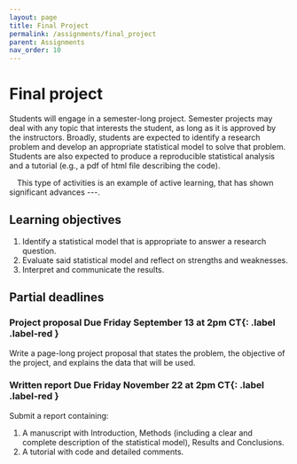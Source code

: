 ```yaml
---
layout: page
title: Final Project
permalink: /assignments/final_project
parent: Assignments
nav_order: 10
---
```


# Final project  

Students will engage in a semester-long project. 
Semester projects may deal with any topic that interests the student, as long as it is approved by the instructors. 
Broadly, students are expected to identify a research problem and develop an appropriate statistical model to solve that problem. 
Students are also expected to produce a reproducible statistical analysis and a tutorial (e.g., a pdf of html file describing the code). 

<img src="https://raw.githubusercontent.com/FortAwesome/Font-Awesome/6.x/svgs/regular/lightbulb.svg" width="10" height="10"> This type of activities is an example of active learning, that has shown significant advances ---.  



## Learning objectives  
1. Identify a statistical model that is appropriate to answer a research question.  
2. Evaluate said statistical model and reflect on strengths and weaknesses. 
3. Interpret and communicate the results. 

## Partial deadlines  
### Project proposal **Due Friday September 13 at 2pm CT**{: .label .label-red }
Write a page-long project proposal that states the problem, the objective of the project, and explains the data that will be used. 

### Written report **Due Friday November 22 at 2pm CT**{: .label .label-red }
Submit a report containing: 
1. A manuscript with Introduction, Methods (including a clear and complete description of the statistical model), Results and Conclusions.
2. A tutorial with code and detailed comments.   

